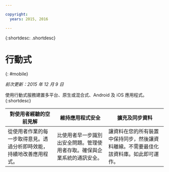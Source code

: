 ```yaml
---

copyright:
  years: 2015, 2016

---
```



{:shortdesc: .shortdesc} 

# 行動式
{: #mobile}

*前次更新：2015 年 12 月 9 日*

使用行動式服務建置多平台、原生或混合式、Android 及 iOS 應用程式。{:shortdesc}


對使用者經驗的空前見解 | 維持應用程式安全 | 擴充及同步資料
---- | ---- | ----
從使用者作業的每一步取得意見。透過分析即時效能，持續地改善應用程式。 | 比使用者早一步識別出安全問題。管理使用者存取。確保與企業系統的通訊安全。 | 讓資料在您的所有裝置中保持同步，然後讓資料離線。不需要最佳化該資料庫。如此即可運作。
